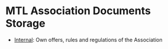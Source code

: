 MTL Association Documents Storage
=================================

- [Internal](Internal): Own offers, rules and regulations of the Association
